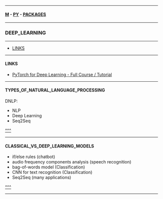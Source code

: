 
---

#### [M](https://github.com/ttltrk/TTT/blob/master/menu.md) - [PY](https://github.com/ttltrk/TTT/blob/master/PY/PY.md) - [PACKAGES](https://github.com/ttltrk/TTT/blob/master/PY/PACKAGES/PACKAGES.md)

---

### DEEP_LEARNING

---

* [LINKS](#LINKS)

---

#### LINKS

* [PyTorch for Deep Learning - Full Course / Tutorial](https://www.youtube.com/watch?v=GIsg-ZUy0MY)

---

#### TYPES_OF_NATURAL_LANGUAGE_PROCESSING

DNLP:
  - NLP
  - Deep Learning
  - Seq2Seq  

[^^^](#DEEP_LEARNING)

---

#### CLASSICAL_VS_DEEP_LEARNING_MODELS

- if/else rules (chatbot)
- audio frequency components analysis (speech recognition)
- bag-of-words model (Classification)
- CNN for text recognition (Classification)
- Seq2Seq (many applications) 

[^^^](#DEEP_LEARNING)

---
